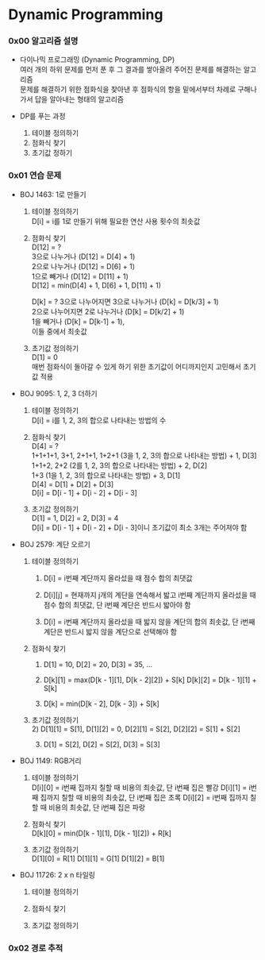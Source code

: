 # Dynamic Programming

### 0x00 알고리즘 설명
- 다이나믹 프로그래밍 (Dynamic Programming, DP)  
여러 개의 하위 문제를 먼저 푼 후 그 결과를 쌓아올려 주어진 문제를 해결하는 알고리즘  
문제를 해결하기 위한 점화식을 찾아낸 후 점화식의 항을 밑에서부터 차례로 구해나가서 답을 알아내는 형태의 알고리즘

- DP를 푸는 과정
    1. 테이블 정의하기
    2. 점화식 찾기
    3. 초기값 정하기

### 0x01 연습 문제
- BOJ 1463: 1로 만들기
    1. 테이블 정의하기  
        D[i] = i를 1로 만들기 위해 필요한 연산 사용 횟수의 최솟값

    2. 점화식 찾기  
        D[12] = ?  
        3으로 나누거나 (D[12] = D[4] + 1)  
        2으로 나누거나 (D[12] = D[6] + 1)  
        1으로 빼거나 (D[12] = D[11] + 1)  
        D[12] = min(D[4] + 1, D[6] + 1, D[11] + 1)  

        D[k] = ?
        3으로 나누어지면 3으로 나누거나 (D[k] = D[k/3] + 1)  
        2으로 나누어지면 2로 나누거나 (D[k] = D[k/2] + 1)  
        1을 빼거나 (D[k] = D[k-1] + 1),  
        이들 중에서 최솟값
    
    3. 초기값 정의하기  
        D[1] = 0  
        매번 점화식이 돌아갈 수 있게 하기 위한 초기값이 어디까지인지 고민해서 초기값 적용

- BOJ 9095: 1, 2, 3 더하기
    1. 테이블 정의하기  
        D[i] = i를 1, 2, 3의 합으로 나타내는 방법의 수

    2. 점화식 찾기  
        D[4] = ?  
        1+1+1+1, 3+1, 2+1+1, 1+2+1 (3을 1, 2, 3의 합으로 나타내는 방법) + 1, D[3]  
        1+1+2, 2+2 (2를 1, 2, 3의 합으로 나타내는 방법) + 2, D[2]  
        1+3 (1을 1, 2, 3의 합으로 나타내는 방법) + 3, D[1]  
        D[4] = D[1] + D[2] + D[3]  
        D[i] = D[i - 1] + D[i - 2] + D[i - 3]

    3. 초기값 정의하기  
        D[1] = 1, D[2] = 2, D[3] = 4  
        D[i] = D[i - 1] + D[i - 2] + D[i - 3]이니 초기값이 최소 3개는 주어져야 함

- BOJ 2579: 계단 오르기
    1. 테이블 정의하기  
        1) D[i] = i번째 계단까지 올라섰을 때 점수 합의 최댓값

        2) D[i][j] = 현재까지 j개의 계단을 연속해서 밟고 i번째 계단까지 올라섰을 때 점수 합의 최댓값, 단 i번째 계단은 반드시 밟아야 함
        
        3) D[i] = i번째 계단까지 올라섰을 때 밟지 않을 계단의 합의 최솟값, 단 i번째 계단은 반드시 밟지 않을 계단으로 선택해야 함

    2. 점화식 찾기  
        1) D[1] = 10, D[2] = 20, D[3] = 35, ...

        2) D[k][1] = max(D[k - 1][1], D[k - 2][2]) + S[k]
        D[k][2] = D[k - 1][1] + S[k]

        3) D[k] = min(D[k - 2], D[k - 3]) + S[k]

    3. 초기값 정의하기  
        2) D[1][1] = S[1], D[1][2] = 0,
        D[2][1] = S[2], D[2][2] = S[1] + S[2]

        3) D[1] = S[2], D[2] = S[2], D[3] = S[3]

- BOJ 1149: RGB거리
    1. 테이블 정의하기  
        D[i][0] = i번째 집까지 칠할 때 비용의 최솟값, 단 i번째 집은 빨강
        D[i][1] = i번째 집까지 칠할 때 비용의 최솟값, 단 i번째 집은 초록
        D[i][2] = i번째 집까지 칠할 때 비용의 최솟값, 단 i번째 집은 파랑

    2. 점화식 찾기  
        D[k][0] = min(D[k - 1][1], D[k - 1][2]) + R[k]

    3. 초기값 정의하기  
        D[1][0] = R[1]
        D[1][1] = G[1]
        D[1][2] = B[1]

- BOJ 11726: 2 x n 타일링
    1. 테이블 정의하기  


    2. 점화식 찾기  


    3. 초기값 정의하기  
    

### 0x02 경로 추적

